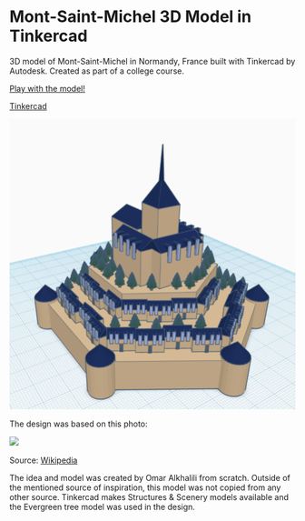 <h1>Mont-Saint-Michel 3D Model in Tinkercad</h1>

<p>3D model of Mont-Saint-Michel in Normandy, France built with Tinkercad by Autodesk. Created as part of a college course.</p>

<a href="https://github.com/oa1802/mont-saint-michel-tinkercad/blob/main/mont-saint-michel.stl">Play with the model!</a>

<a href="https://www.tinkercad.com/things/4DzIlUFrmFZ?sharecode=NfegqxrUZVtxtOI7LtIn3BOZGkdjpUGoZLLlQHYcntA">Tinkercad</a>

<img src="https://github.com/oa1802/mont-saint-michel-tinkercad/blob/main/mont-saint-michel.png" width="600"/>

<p>The design was based on this photo:</p>

<img src="https://github.com/oa1802/mont-saint-michel-tinkercad/blob/main/Mont-Saint-Michel_vu_du_ciel.jpg"/>

<p>Source: <a href="https://en.wikipedia.org/wiki/Mont-Saint-Michel">Wikipedia</a></p>

<p>The idea and model was created by Omar Alkhalili from scratch. Outside of the
mentioned source of inspiration, this model was not copied from any other source. Tinkercad
makes Structures & Scenery models available and the Evergreen tree model was used in the design.</p>
